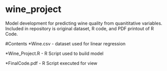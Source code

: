 # wine_project
Model development for predicting wine quality from quanititative variables.
Included in repository is original dataset, R code, and PDF printout of R Code. 

#Contents
  *Wine.csv - dataset used for linear regression

  *Wine_Project.R - R Script used to build model

  *FinalCode.pdf - R Script executed for view
